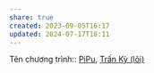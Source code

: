 ```yaml
---
share: true
created: 2023-09-05T16:17
updated: 2024-07-17T18:11
---
```

Tên chương trình:: [PiPu](../5%20T%C3%AAn%20ch%C6%B0%C6%A1ng%20tr%C3%ACnh/App%20qu%E1%BA%A3n%20l%C3%BD%20chi%20ti%C3%AAu/PiPu.md), [Trấn Kỳ (lõi)](../5%20T%C3%AAn%20ch%C6%B0%C6%A1ng%20tr%C3%ACnh/Tr%E1%BA%A5n%20K%E1%BB%B3%20(l%C3%B5i).md)
